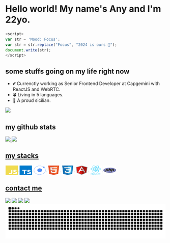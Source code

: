 # Hello world! My name's Any and I'm 22yo.
  ```js
<script>
var str = 'Mood: Focus';
var str = str.replace("Focus", "2024 is ours 🧠");
document.write(str);
</script>
```

<!-- ## some stuffs going on my life right now 
- 😎I Work with front-end web and mobile development(I do a little bit of backend too).
- 💕Currenctly working as Senior Frontend Developer at Capgemini with ReactJS and WebRTC.
- 🍋Also learning Italian and living in Sicily.
- 🙌Taking Information Systems classes.-->

<!--  ## my mood these days
![My-Job](https://user-images.githubusercontent.com/61008693/173674471-e8f7d3ac-bd65-4cd2-9e87-d5f6850fb131.gif) 
![My-Job](https://media.giphy.com/media/323UIZhE5QGojrNZG6/giphy.gif) 
![My-Job](https://user-images.githubusercontent.com/61008693/207576210-40ba34ac-96aa-43a3-8d68-dd18223259cf.gif) 
![My-Job](https://user-images.githubusercontent.com/61008693/209569596-a05adfe6-f2b7-4cbd-ab8f-4d41a3ce7f3a.gif) 
![My-Job](https://media.tenor.com/g3y2q5VQxvAAAAAM/cat-computer.gif) -->

  
  <div style="display: inline_block"> 
  <h2>some stuffs going on my life right now </h1>
  <div>
    <ul>
      <li>💕 Currenctly working as Senior Frontend Developer at Capgemini with ReactJS and WebRTC.</li>
      <li>🍀 Living in 5 languages.</li>
      <li>🍋 A proud sicilian.</li>
    </ul>
</div> 
    <img src="https://media.tenor.com/g3y2q5VQxvAAAAAM/cat-computer.gif">
</div>

## my github stats
<div>
  <a href="https://github.com/anyemedola">
  <img height="180em" src="https://github-readme-stats-git-masterrstaa-rickstaa.vercel.app/api?username=anyemedola&show_icons=true&theme=buefy&include_all_commits=true&count_private=true"/>
  <img height="180em" src="https://github-readme-stats-git-masterrstaa-rickstaa.vercel.app/api/top-langs/?username=anyemedola&layout=compact&langs_count=7&theme=buefy"/>
</div>
  <h2>my stacks</h2>
<div style="display: inline_block">
  <img align="center" alt="Any-Js" height="30" width="40" src="https://raw.githubusercontent.com/devicons/devicon/master/icons/javascript/javascript-plain.svg">
  <img align="center" alt="Any-Ts" height="30" width="40" src="https://raw.githubusercontent.com/devicons/devicon/master/icons/typescript/typescript-plain.svg">
  <img align="center" alt="Rafa-Ionic" height="30" width="40" src="https://raw.githubusercontent.com/devicons/devicon/master/icons/ionic/ionic-original.svg">
  <img align="center" alt="Any-HTML" height="30" width="40" src="https://raw.githubusercontent.com/devicons/devicon/master/icons/html5/html5-original.svg">
  <img align="center" alt="Any-CSS" height="30" width="40" src="https://raw.githubusercontent.com/devicons/devicon/master/icons/css3/css3-original.svg">
  <img align="center" alt="Any-Angular" height="30" width="40" src="https://raw.githubusercontent.com/devicons/devicon/master/icons/angularjs/angularjs-original.svg">
  <img align="center" alt="Any-React" height="30" width="40" src="https://raw.githubusercontent.com/devicons/devicon/master/icons/react/react-original-wordmark.svg">
  <img align="center" alt="Any-PHP" height="30" width="40" src="https://raw.githubusercontent.com/devicons/devicon/master/icons/php/php-original.svg">
</div>
  <h2>contact me</h2>
  <a href="https://instagram.com/anyemedola" target="_blank"><img src="https://img.shields.io/badge/-Instagram-%23E4405F?style=for-the-badge&logo=instagram&logoColor=white" target="_blank"></a>
 <a href="https://discord.gg/UNznXmskTX" target="_blank"><img src="https://img.shields.io/badge/Discord-7289DA?style=for-the-badge&logo=discord&logoColor=white" target="_blank"></a> 
  <a href = "mailto:anynhamedola@gmail.com"><img src="https://img.shields.io/badge/-Gmail-%23333?style=for-the-badge&logo=gmail&logoColor=white" target="_blank"></a>
  <a href="https://www.linkedin.com/in/anyemedola" target="_blank"><img src="https://img.shields.io/badge/-LinkedIn-%230077B5?style=for-the-badge&logo=linkedin&logoColor=white" target="_blank"></a> 
 
<picture>
  <source media="(prefers-color-scheme: dark)" srcset="https://raw.githubusercontent.com/anyemedola/anyemedola/output/github-contribution-grid-snake-dark.svg">
  <source media="(prefers-color-scheme: light)" srcset="https://raw.githubusercontent.com/anyemedola/anyemedola/output/github-contribution-grid-snake.svg">
  <img alt="github contribution grid snake animation" src="https://raw.githubusercontent.com/anyemedola/anyemedola/output/github-contribution-grid-snake.svg">
</picture>
